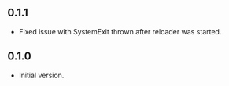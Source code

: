 0.1.1
-----

* Fixed issue with SystemExit thrown after reloader was started.

0.1.0
-----

* Initial version.
